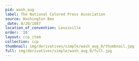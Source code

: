 ```yaml
---
pid: wash_aug
label: The National Colored Press Association
source: Washington Bee
_date: 8/20/1887
location_of_convention: Lousiville
order: '10'
layout: ccp_item
collection: ccp
thumbnail: img/derivatives/simple/wash_aug_0/thumbnail.jpg
full: img/derivatives/simple/wash_aug_0/full.jpg
---
```

